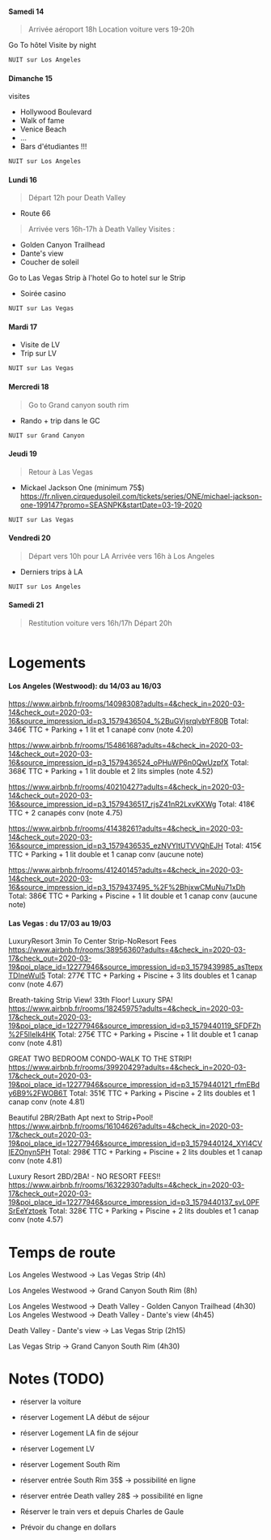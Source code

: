 #### Samedi 14 
> Arrivée aéroport 18h
> Location voiture vers 19-20h

Go To hôtel
Visite by night

```sh
NUIT sur Los Angeles
```

#### Dimanche 15 

visites
- Hollywood Boulevard
- Walk of fame
- Venice Beach
- ...
- Bars d'étudiantes !!!

```sh
NUIT sur Los Angeles
```

#### Lundi 16 

> Départ 12h pour Death Valley

- Route 66

> Arrivée vers 16h-17h à Death Valley
Visites :
- Golden Canyon Trailhead 
- Dante's view
- Coucher de soleil


Go to Las Vegas Strip à l'hotel
Go to hotel sur le Strip

- Soirée casino

```sh
NUIT sur Las Vegas
```

#### Mardi 17

- Visite de LV
- Trip sur LV

```sh
NUIT sur Las Vegas
```

#### Mercredi 18 

> Go to Grand canyon south rim

- Rando + trip dans le GC

```sh
NUIT sur Grand Canyon
```

#### Jeudi 19 

> Retour à Las Vegas

- Mickael Jackson One (minimum 75$)
https://fr.nliven.cirquedusoleil.com/tickets/series/ONE/michael-jackson-one-199147?promo=SEASNPK&startDate=03-19-2020

```sh
NUIT sur Las Vegas
```

#### Vendredi 20 

> Départ vers 10h pour LA 
> Arrivée vers 16h à Los Angeles

- Derniers trips à LA

```sh
NUIT sur Los Angeles
```

#### Samedi 21

> Restitution voiture vers 16h/17h
> Départ 20h

```sh


```

# Logements

#### Los Angeles (Westwood): du 14/03 au 16/03
https://www.airbnb.fr/rooms/14098308?adults=4&check_in=2020-03-14&check_out=2020-03-16&source_impression_id=p3_1579436504_%2BuGVjsrqlvbYF80B
Total: 346€ TTC + Parking + 1 lit et 1 canapé conv (note 4.20)

https://www.airbnb.fr/rooms/15486168?adults=4&check_in=2020-03-14&check_out=2020-03-16&source_impression_id=p3_1579436524_oPHuWP6n0QwUzpfX
Total: 368€ TTC + Parking + 1 lit double et 2 lits simples (note 4.52)

https://www.airbnb.fr/rooms/40210427?adults=4&check_in=2020-03-14&check_out=2020-03-16&source_impression_id=p3_1579436517_rjsZ41nR2LxvKXWg
Total: 418€ TTC + 2 canapés conv (note 4.75)

https://www.airbnb.fr/rooms/41438261?adults=4&check_in=2020-03-14&check_out=2020-03-16&source_impression_id=p3_1579436535_ezNVYltUTVVQhEJH
Total: 415€ TTC + Parking + 1 lit double et 1 canap conv (aucune note)

https://www.airbnb.fr/rooms/41240145?adults=4&check_in=2020-03-14&check_out=2020-03-16&source_impression_id=p3_1579437495_%2F%2BhjxwCMuNu71xDh
Total: 386€ TTC + Parking + Piscine + 1 lit double et 1 canap conv (aucune note)


#### Las Vegas : du 17/03 au 19/03
LuxuryResort 3min To Center Strip-NoResort Fees
https://www.airbnb.fr/rooms/38956360?adults=4&check_in=2020-03-17&check_out=2020-03-19&poi_place_id=12277946&source_impression_id=p3_1579439985_asTtepxTDIneWuI5
Total: 277€ TTC + Parking + Piscine + 3 lits doubles et 1 canap conv (note 4.67)

Breath-taking Strip View! 33th Floor! Luxury SPA!
https://www.airbnb.fr/rooms/18245975?adults=4&check_in=2020-03-17&check_out=2020-03-19&poi_place_id=12277946&source_impression_id=p3_1579440119_SFDFZh%2F5lleIk4HK
Total: 275€ TTC + Parking + Piscine + 1 lit double et 1 canap conv (note 4.81)

GREAT TWO BEDROOM CONDO-WALK TO THE STRIP!
https://www.airbnb.fr/rooms/39920429?adults=4&check_in=2020-03-17&check_out=2020-03-19&poi_place_id=12277946&source_impression_id=p3_1579440121_rfmEBdy6B9%2FWOB6T
Total: 351€ TTC + Parking + Piscine + 2 lits doubles et 1 canap conv (note 4.81)

Beautiful 2BR/2Bath Apt next to Strip+Pool!
https://www.airbnb.fr/rooms/16104626?adults=4&check_in=2020-03-17&check_out=2020-03-19&poi_place_id=12277946&source_impression_id=p3_1579440124_XYI4CVIEZOnyn5PH
Total: 298€ TTC + Parking + Piscine + 2 lits doubles et 1 canap conv (note 4.81)

Luxury Resort 2BD/2BA! - NO RESORT FEES!!
https://www.airbnb.fr/rooms/16322930?adults=4&check_in=2020-03-17&check_out=2020-03-19&poi_place_id=12277946&source_impression_id=p3_1579440137_svL0PFSrEeYztoek
Total: 328€ TTC + Parking + Piscine + 2 lits doubles et 1 canap conv (note 4.57)


# Temps de route
Los Angeles Westwood -> Las Vegas Strip (4h)

Los Angeles Westwood -> Grand Canyon South Rim (8h)

Los Angeles Westwood -> Death Valley - Golden Canyon Trailhead (4h30)
Los Angeles Westwood -> Death Valley - Dante's view (4h45)

Death Valley - Dante's view -> Las Vegas Strip (2h15)

Las Vegas Strip -> Grand Canyon South Rim (4h30)


# Notes (TODO)
- réserver la voiture 

- réserver Logement LA début de séjour
- réserver Logement LA fin de séjour
- réserver Logement LV
- réserver Logement South Rim

- réserver entrée South Rim 35$ -> possibilité en ligne
- réserver entrée Death valley 28$ -> possibilité en ligne

- Réserver le train vers et depuis Charles de Gaule

- Prévoir du change en dollars


